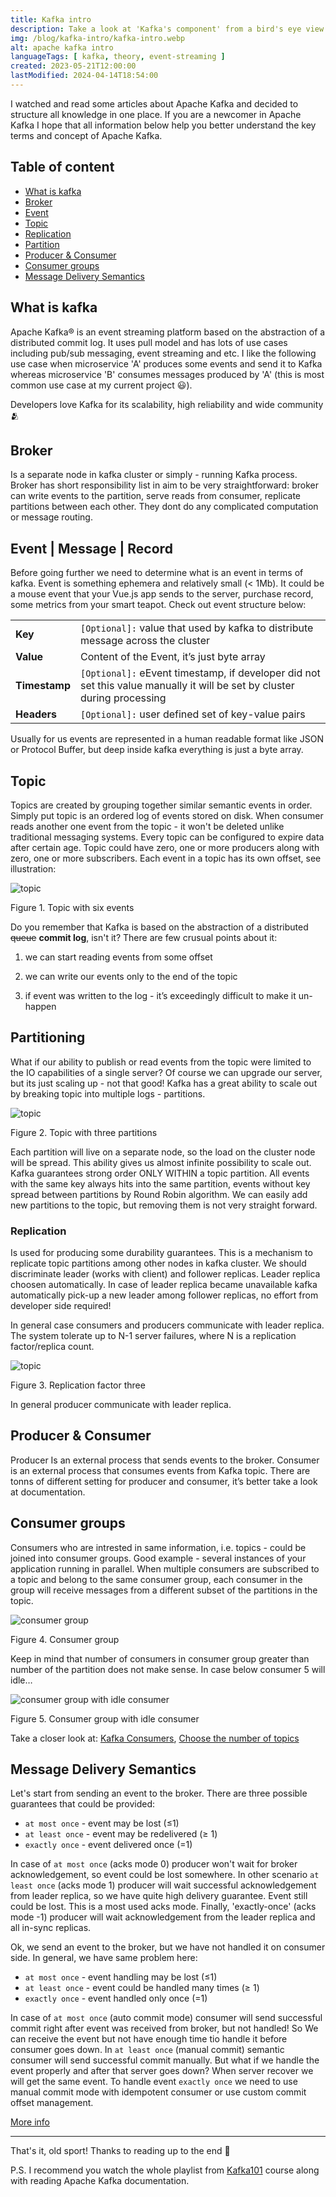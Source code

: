```yaml
---
title: Kafka intro
description: Take a look at 'Kafka's component' from a bird's eye view
img: /blog/kafka-intro/kafka-intro.webp
alt: apache kafka intro
languageTags: [ kafka, theory, event-streaming ]
created: 2023-05-21T12:00:00
lastModified: 2024-04-14T18:54:00
---
```


I watched and read some articles about Apache Kafka and decided to structure all knowledge in one place. If you are a
newcomer in Apache Kafka I hope that all information below help you better understand the key terms and concept of
Apache Kafka.

## Table of content

- [What is kafka](#what-is-kafka)
- [Broker](#broker)
- [Event](#event--message--record)
- [Topic](#topic)
- [Replication](#replication)
- [Partition](#partitioning)
- [Producer & Consumer](#producer--consumer)
- [Consumer groups](#consumer-groups)
- [Message Delivery Semantics](#message-delivery-semantics)

## What is kafka

Apache Kafka® is an event streaming platform based on the abstraction of a distributed commit log.
It uses pull model and has lots of use cases including pub/sub messaging, event streaming and etc. I like the following
use case when microservice 'A' produces some events and send it to Kafka whereas microservice 'B' consumes messages
produced by 'A' (this is most common use case at my current project 😃).

Developers love Kafka for its scalability, high reliability and wide community 🫂

## Broker

Is a separate node in kafka cluster or simply - running Kafka process. Broker has short responsibility list in aim to be
very straightforward: broker can write events to the partition, serve reads from consumer, replicate partitions between
each other. They dont do any complicated computation or message routing.

## Event | Message | Record

Before going further we need to determine what is an event in terms of kafka. Event is something ephemera and relatively
small (< 1Mb). It could be a mouse event that your Vue.js app sends to the server, purchase record, some metrics from
your smart teapot. Check out event structure below:

|               |                                                                                                                          |
|---------------|--------------------------------------------------------------------------------------------------------------------------|
| **Key**       | `[Optional]:` value that used by kafka to distribute message across the cluster                                          |
| **Value**     | Content of the Event, it’s just byte array                                                                               |
| **Timestamp** | `[Optional]:` eEvent timestamp, if developer did not set this value manually it will be set by cluster during processing |
| **Headers**   | `[Optional]:` user defined set of key-value pairs                                                                        |

Usually for us events are represented in a human readable format like JSON or Protocol Buffer, but
deep inside kafka everything is just a byte array.

## Topic

Topics are created by grouping together similar semantic events in order. Simply put topic is an ordered log of events
stored on disk. When consumer reads another one event from the topic - it won't be deleted unlike traditional messaging
systems. Every topic can be configured to expire data after certain age. Topic could have zero, one or more producers
along with zero, one or more subscribers. Each event in a topic has its own offset, see illustration:

<img src="/blog/kafka-intro/topic.png" alt="topic"/>
<p class="text-center img-alt m-t-0">Figure 1. Topic with six events</p>

Do you remember that Kafka is based on the abstraction of a distributed ~~queue~~ **commit log**, isn't it? There are
few crusual points about it:

1) we can start reading events from some offset

2) we can write our events only to the end of the topic

3) if event was written to the log - it’s exceedingly difficult to make it un-happen

## Partitioning

What if our ability to publish or read events from the topic were limited to the IO capabilities of a single server? Of
course we can upgrade our server, but its just scaling up - not that good! Kafka has a great ability to scale out by
breaking topic into multiple logs - partitions.

<img src="/blog/kafka-intro/partition.png" alt="topic"/>
<p class="text-center img-alt m-t-0">Figure 2. Topic with three partitions</p>

Each partition will live on a separate node, so the load on the cluster
node will be spread. This ability gives us almost infinite possibility to scale out. Kafka guarantees strong order ONLY
WITHIN a topic partition. All events with the same key always hits into the same
partition, events without key spread between partitions by Round Robin algorithm. We can easily add new partitions to
the topic, but removing them is not very straight forward.

### Replication

Is used for producing some durability guarantees. This is a mechanism to replicate topic partitions among other nodes in
kafka cluster. We should discriminate leader (works with client) and follower replicas. Leader replica choosen
automatically. In case of leader replica became unavailable kafka automatically pick-up a new leader among follower
replicas, no effort from developer side required!

In general case consumers and producers communicate with leader replica. The system tolerate up to N-1 server failures,
where N is a replication factor/replica count.

<img src="/blog/kafka-intro/replication.png" alt="topic"/>
<p class="text-center img-alt m-t-0">Figure 3. Replication factor three</p>

In general producer communicate with leader replica.

## Producer & Consumer

Producer Is an external process that sends events to the broker. Consumer is an external process that consumes events
from Kafka topic. There are tonns of different setting for producer and consumer, it’s better take a look at
documentation.

## Consumer groups

Consumers who are intrested in same information, i.e. topics - could be joined into consumer groups. Good example -
several instances of your application running in parallel. When multiple consumers are subscribed to a topic and belong
to the same consumer group, each consumer in the group will receive messages from a different subset of the partitions
in the topic.

<img src="/blog/kafka-intro/consumer-group.png" alt="consumer group" style="max-width: 100%;"/>
<p class="text-center img-alt m-t-0">Figure 4. Consumer group</p>

Keep in mind that number of consumers in consumer group greater than number of the partition does not make sense. In
case below consumer 5 will idle…

<img src="/blog/kafka-intro/consumer-group-idle.png" alt="consumer group with idle consumer"/>
<p class="text-center img-alt m-t-0">Figure 5. Consumer group with idle consumer</p>

Take a closer look at:
<a href="https://www.oreilly.com/library/view/kafka-the-definitive/9781491936153/ch04.html">Kafka Consumers</a>,
<a href="https://www.confluent.io/blog/how-choose-number-topics-partitions-kafka-cluster/">Choose the number of
topics</a>

## Message Delivery Semantics

Let's start from sending an event to the broker. There are three possible guarantees that could be provided:

- `at most once` - event may be lost (≤1)
- `at least once` - event may be redelivered (≥ 1)
- `exactly once` - event delivered once (=1)

In case of `at most once` (acks mode 0) producer won't wait for broker acknowledgement, so event could be lost
somewhere.
In other scenario `at least once` (acks mode 1) producer will wait successful acknowledgement from leader replica, so we
have quite high delivery guarantee. Event still could be lost. This is a most used acks mode. Finally, 'exactly-once'
(acks mode -1) producer will wait acknowledgement from the leader replica and all in-sync replicas.

Ok, we send an event to the broker, but we have not handled it on consumer side. In general, we have same problem here:

- `at most once` - event handling may be lost (≤1)
- `at least once` - event could be handled many times (≥ 1)
- `exactly once` - event handled only once (=1)

In case of `at most once` (auto commit mode) consumer will send successful commit right after event was received from
broker, but not handled! So We can receive the event but not have enough time tio handle it before consumer goes down.
In `at least once` (manual commit) semantic consumer will send successful commit manually. But what if we handle the
event properly and after that server goes down? When server recover we will get the same event. To handle event
`exactly once` we need to use manual commit mode with idempotent consumer or use custom commit offset management.

<p class="text-right">
    <a href="https://kafka.apache.org/08/documentation.html#semantics" style="text-decoration: underline">More info</a>
</p>

____________

That's it, old sport! Thanks to reading up to the end 🙇‍

P.S. I recommend you watch the whole playlist from [Kafka101](https://developer.confluent.io/learn-kafka/) course along
with reading Apache Kafka documentation.